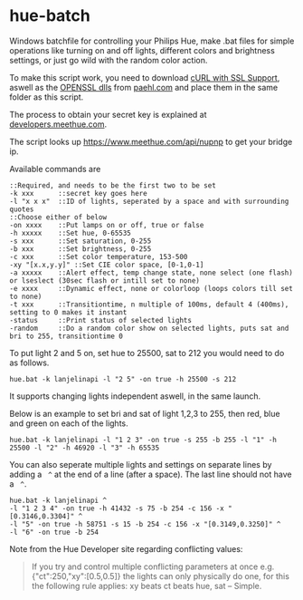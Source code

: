 hue-batch
=========

Windows batchfile for controlling your Philips Hue, make .bat files for simple operations like turning on and off lights,
different colors and brightness settings, or just go wild with the random color action.

To make this script work, you need to download <a href="http://www.paehl.com/open_source/?download=curl_752_1_ssl.zip">cURL with SSL Support</a>, aswell as the <a href="http://www.paehl.com/open_source/?download=libssl.zip">OPENSSL dlls</a> from <a href="http://www.paehl.com/open_source/?CURL_7.43.0">paehl.com</a> and place them in the same folder as this script.

The process to obtain your secret key is explained at <a href="http://www.developers.meethue.com/documentation/getting-started">developers.meethue.com</a>.

The script looks up https://www.meethue.com/api/nupnp to get your bridge ip.


Available commands are

```batch
::Required, and needs to be the first two to be set
-k xxx		::secret key goes here
-l "x x x"	::ID of lights, seperated by a space and with surrounding quotes
::Choose either of below
-on xxxx	::Put lamps on or off, true or false
-h xxxxx	::Set hue, 0-65535
-s xxx		::Set saturation, 0-255
-b xxx		::Set brightness, 0-255
-c xxx		::Set color temperature, 153-500
-xy "[x.x,y.y]"	::Set CIE color space, [0-1,0-1]
-a xxxxx	::Alert effect, temp change state, none select (one flash) or lseslect (30sec flash or intill set to none)
-e xxxx		::Dynamic effect, none or colorloop (loops colors till set to none)
-t xxx		::Transitiontime, n multiple of 100ms, default 4 (400ms), setting to 0 makes it instant
-status		::Print status of selected lights
-random		::Do a random color show on selected lights, puts sat and bri to 255, transitiontime 0
```


To put light 2 and 5 on, set hue to 25500, sat to 212 you would need to do as follows.
```batch
hue.bat -k lanjelinapi -l "2 5" -on true -h 25500 -s 212
```
It supports changing lights independent aswell, in the same launch.

Below is an example to set bri and sat of light 1,2,3 to 255, then red, blue and green on each of the lights.
```batch
hue.bat -k lanjelinapi -l "1 2 3" -on true -s 255 -b 255 -l "1" -h 25500 -l "2" -h 46920 -l "3" -h 65535
```

You can also seperate multiple lights and settings on separate lines by adding a ` ^` at the end of a line (after a space).  The last line should not have a ` ^`.
```batch
hue.bat -k lanjelinapi ^
-l "1 2 3 4" -on true -h 41432 -s 75 -b 254 -c 156 -x "[0.3146,0.3304]" ^
-l "5" -on true -h 58751 -s 15 -b 254 -c 156 -x "[0.3149,0.3250]" ^
-l "6" -on true -b 254
```

Note from the Hue Developer site regarding conflicting values:
>If you try and control multiple conflicting parameters at once e.g. {"ct":250,"xy":[0.5,0.5]} the lights can only physically do one, for this the following rule applies: xy beats ct beats hue, sat – Simple.
